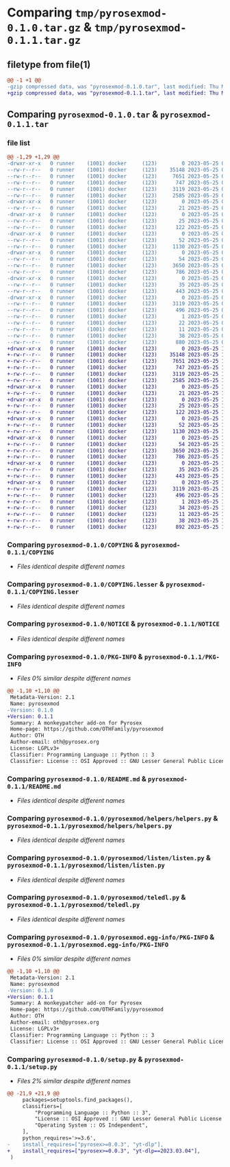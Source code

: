 # Comparing `tmp/pyrosexmod-0.1.0.tar.gz` & `tmp/pyrosexmod-0.1.1.tar.gz`

## filetype from file(1)

```diff
@@ -1 +1 @@
-gzip compressed data, was "pyrosexmod-0.1.0.tar", last modified: Thu May 25 09:44:39 2023, max compression
+gzip compressed data, was "pyrosexmod-0.1.1.tar", last modified: Thu May 25 10:26:16 2023, max compression
```

## Comparing `pyrosexmod-0.1.0.tar` & `pyrosexmod-0.1.1.tar`

### file list

```diff
@@ -1,29 +1,29 @@
-drwxr-xr-x   0 runner    (1001) docker     (123)        0 2023-05-25 09:44:39.765866 pyrosexmod-0.1.0/
--rw-r--r--   0 runner    (1001) docker     (123)    35148 2023-05-25 09:44:26.000000 pyrosexmod-0.1.0/COPYING
--rw-r--r--   0 runner    (1001) docker     (123)     7651 2023-05-25 09:44:26.000000 pyrosexmod-0.1.0/COPYING.lesser
--rw-r--r--   0 runner    (1001) docker     (123)      747 2023-05-25 09:44:26.000000 pyrosexmod-0.1.0/NOTICE
--rw-r--r--   0 runner    (1001) docker     (123)     3119 2023-05-25 09:44:39.765866 pyrosexmod-0.1.0/PKG-INFO
--rw-r--r--   0 runner    (1001) docker     (123)     2585 2023-05-25 09:44:26.000000 pyrosexmod-0.1.0/README.md
-drwxr-xr-x   0 runner    (1001) docker     (123)        0 2023-05-25 09:44:39.761866 pyrosexmod-0.1.0/pyrosexmod/
--rw-r--r--   0 runner    (1001) docker     (123)       21 2023-05-25 09:44:26.000000 pyrosexmod-0.1.0/pyrosexmod/__init__.py
-drwxr-xr-x   0 runner    (1001) docker     (123)        0 2023-05-25 09:44:39.761866 pyrosexmod-0.1.0/pyrosexmod/filters/
--rw-r--r--   0 runner    (1001) docker     (123)       25 2023-05-25 09:44:26.000000 pyrosexmod-0.1.0/pyrosexmod/filters/__init__.py
--rw-r--r--   0 runner    (1001) docker     (123)      122 2023-05-25 09:44:26.000000 pyrosexmod-0.1.0/pyrosexmod/filters/filters.py
-drwxr-xr-x   0 runner    (1001) docker     (123)        0 2023-05-25 09:44:39.761866 pyrosexmod-0.1.0/pyrosexmod/helpers/
--rw-r--r--   0 runner    (1001) docker     (123)       52 2023-05-25 09:44:26.000000 pyrosexmod-0.1.0/pyrosexmod/helpers/__init__.py
--rw-r--r--   0 runner    (1001) docker     (123)     1130 2023-05-25 09:44:26.000000 pyrosexmod-0.1.0/pyrosexmod/helpers/helpers.py
-drwxr-xr-x   0 runner    (1001) docker     (123)        0 2023-05-25 09:44:39.761866 pyrosexmod-0.1.0/pyrosexmod/listen/
--rw-r--r--   0 runner    (1001) docker     (123)       54 2023-05-25 09:44:26.000000 pyrosexmod-0.1.0/pyrosexmod/listen/__init__.py
--rw-r--r--   0 runner    (1001) docker     (123)     3650 2023-05-25 09:44:26.000000 pyrosexmod-0.1.0/pyrosexmod/listen/listen.py
--rw-r--r--   0 runner    (1001) docker     (123)      786 2023-05-25 09:44:26.000000 pyrosexmod-0.1.0/pyrosexmod/teledl.py
-drwxr-xr-x   0 runner    (1001) docker     (123)        0 2023-05-25 09:44:39.761866 pyrosexmod-0.1.0/pyrosexmod/utils/
--rw-r--r--   0 runner    (1001) docker     (123)       35 2023-05-25 09:44:26.000000 pyrosexmod-0.1.0/pyrosexmod/utils/__init__.py
--rw-r--r--   0 runner    (1001) docker     (123)      443 2023-05-25 09:44:26.000000 pyrosexmod-0.1.0/pyrosexmod/utils/utils.py
-drwxr-xr-x   0 runner    (1001) docker     (123)        0 2023-05-25 09:44:39.761866 pyrosexmod-0.1.0/pyrosexmod.egg-info/
--rw-r--r--   0 runner    (1001) docker     (123)     3119 2023-05-25 09:44:39.000000 pyrosexmod-0.1.0/pyrosexmod.egg-info/PKG-INFO
--rw-r--r--   0 runner    (1001) docker     (123)      496 2023-05-25 09:44:39.000000 pyrosexmod-0.1.0/pyrosexmod.egg-info/SOURCES.txt
--rw-r--r--   0 runner    (1001) docker     (123)        1 2023-05-25 09:44:39.000000 pyrosexmod-0.1.0/pyrosexmod.egg-info/dependency_links.txt
--rw-r--r--   0 runner    (1001) docker     (123)       22 2023-05-25 09:44:39.000000 pyrosexmod-0.1.0/pyrosexmod.egg-info/requires.txt
--rw-r--r--   0 runner    (1001) docker     (123)       11 2023-05-25 09:44:39.000000 pyrosexmod-0.1.0/pyrosexmod.egg-info/top_level.txt
--rw-r--r--   0 runner    (1001) docker     (123)       38 2023-05-25 09:44:39.765866 pyrosexmod-0.1.0/setup.cfg
--rw-r--r--   0 runner    (1001) docker     (123)      880 2023-05-25 09:44:26.000000 pyrosexmod-0.1.0/setup.py
+drwxr-xr-x   0 runner    (1001) docker     (123)        0 2023-05-25 10:26:16.064503 pyrosexmod-0.1.1/
+-rw-r--r--   0 runner    (1001) docker     (123)    35148 2023-05-25 10:26:04.000000 pyrosexmod-0.1.1/COPYING
+-rw-r--r--   0 runner    (1001) docker     (123)     7651 2023-05-25 10:26:04.000000 pyrosexmod-0.1.1/COPYING.lesser
+-rw-r--r--   0 runner    (1001) docker     (123)      747 2023-05-25 10:26:04.000000 pyrosexmod-0.1.1/NOTICE
+-rw-r--r--   0 runner    (1001) docker     (123)     3119 2023-05-25 10:26:16.064503 pyrosexmod-0.1.1/PKG-INFO
+-rw-r--r--   0 runner    (1001) docker     (123)     2585 2023-05-25 10:26:04.000000 pyrosexmod-0.1.1/README.md
+drwxr-xr-x   0 runner    (1001) docker     (123)        0 2023-05-25 10:26:16.064503 pyrosexmod-0.1.1/pyrosexmod/
+-rw-r--r--   0 runner    (1001) docker     (123)       21 2023-05-25 10:26:04.000000 pyrosexmod-0.1.1/pyrosexmod/__init__.py
+drwxr-xr-x   0 runner    (1001) docker     (123)        0 2023-05-25 10:26:16.064503 pyrosexmod-0.1.1/pyrosexmod/filters/
+-rw-r--r--   0 runner    (1001) docker     (123)       25 2023-05-25 10:26:04.000000 pyrosexmod-0.1.1/pyrosexmod/filters/__init__.py
+-rw-r--r--   0 runner    (1001) docker     (123)      122 2023-05-25 10:26:04.000000 pyrosexmod-0.1.1/pyrosexmod/filters/filters.py
+drwxr-xr-x   0 runner    (1001) docker     (123)        0 2023-05-25 10:26:16.064503 pyrosexmod-0.1.1/pyrosexmod/helpers/
+-rw-r--r--   0 runner    (1001) docker     (123)       52 2023-05-25 10:26:04.000000 pyrosexmod-0.1.1/pyrosexmod/helpers/__init__.py
+-rw-r--r--   0 runner    (1001) docker     (123)     1130 2023-05-25 10:26:04.000000 pyrosexmod-0.1.1/pyrosexmod/helpers/helpers.py
+drwxr-xr-x   0 runner    (1001) docker     (123)        0 2023-05-25 10:26:16.064503 pyrosexmod-0.1.1/pyrosexmod/listen/
+-rw-r--r--   0 runner    (1001) docker     (123)       54 2023-05-25 10:26:04.000000 pyrosexmod-0.1.1/pyrosexmod/listen/__init__.py
+-rw-r--r--   0 runner    (1001) docker     (123)     3650 2023-05-25 10:26:04.000000 pyrosexmod-0.1.1/pyrosexmod/listen/listen.py
+-rw-r--r--   0 runner    (1001) docker     (123)      786 2023-05-25 10:26:04.000000 pyrosexmod-0.1.1/pyrosexmod/teledl.py
+drwxr-xr-x   0 runner    (1001) docker     (123)        0 2023-05-25 10:26:16.064503 pyrosexmod-0.1.1/pyrosexmod/utils/
+-rw-r--r--   0 runner    (1001) docker     (123)       35 2023-05-25 10:26:04.000000 pyrosexmod-0.1.1/pyrosexmod/utils/__init__.py
+-rw-r--r--   0 runner    (1001) docker     (123)      443 2023-05-25 10:26:04.000000 pyrosexmod-0.1.1/pyrosexmod/utils/utils.py
+drwxr-xr-x   0 runner    (1001) docker     (123)        0 2023-05-25 10:26:16.064503 pyrosexmod-0.1.1/pyrosexmod.egg-info/
+-rw-r--r--   0 runner    (1001) docker     (123)     3119 2023-05-25 10:26:16.000000 pyrosexmod-0.1.1/pyrosexmod.egg-info/PKG-INFO
+-rw-r--r--   0 runner    (1001) docker     (123)      496 2023-05-25 10:26:16.000000 pyrosexmod-0.1.1/pyrosexmod.egg-info/SOURCES.txt
+-rw-r--r--   0 runner    (1001) docker     (123)        1 2023-05-25 10:26:16.000000 pyrosexmod-0.1.1/pyrosexmod.egg-info/dependency_links.txt
+-rw-r--r--   0 runner    (1001) docker     (123)       34 2023-05-25 10:26:16.000000 pyrosexmod-0.1.1/pyrosexmod.egg-info/requires.txt
+-rw-r--r--   0 runner    (1001) docker     (123)       11 2023-05-25 10:26:16.000000 pyrosexmod-0.1.1/pyrosexmod.egg-info/top_level.txt
+-rw-r--r--   0 runner    (1001) docker     (123)       38 2023-05-25 10:26:16.064503 pyrosexmod-0.1.1/setup.cfg
+-rw-r--r--   0 runner    (1001) docker     (123)      892 2023-05-25 10:26:04.000000 pyrosexmod-0.1.1/setup.py
```

### Comparing `pyrosexmod-0.1.0/COPYING` & `pyrosexmod-0.1.1/COPYING`

 * *Files identical despite different names*

### Comparing `pyrosexmod-0.1.0/COPYING.lesser` & `pyrosexmod-0.1.1/COPYING.lesser`

 * *Files identical despite different names*

### Comparing `pyrosexmod-0.1.0/NOTICE` & `pyrosexmod-0.1.1/NOTICE`

 * *Files identical despite different names*

### Comparing `pyrosexmod-0.1.0/PKG-INFO` & `pyrosexmod-0.1.1/PKG-INFO`

 * *Files 0% similar despite different names*

```diff
@@ -1,10 +1,10 @@
 Metadata-Version: 2.1
 Name: pyrosexmod
-Version: 0.1.0
+Version: 0.1.1
 Summary: A monkeypatcher add-on for Pyrosex
 Home-page: https://github.com/OTHFamily/pyrosexmod
 Author: OTH
 Author-email: oth@pyrosex.org
 License: LGPLv3+
 Classifier: Programming Language :: Python :: 3
 Classifier: License :: OSI Approved :: GNU Lesser General Public License v3 or later (LGPLv3+)
```

### Comparing `pyrosexmod-0.1.0/README.md` & `pyrosexmod-0.1.1/README.md`

 * *Files identical despite different names*

### Comparing `pyrosexmod-0.1.0/pyrosexmod/helpers/helpers.py` & `pyrosexmod-0.1.1/pyrosexmod/helpers/helpers.py`

 * *Files identical despite different names*

### Comparing `pyrosexmod-0.1.0/pyrosexmod/listen/listen.py` & `pyrosexmod-0.1.1/pyrosexmod/listen/listen.py`

 * *Files identical despite different names*

### Comparing `pyrosexmod-0.1.0/pyrosexmod/teledl.py` & `pyrosexmod-0.1.1/pyrosexmod/teledl.py`

 * *Files identical despite different names*

### Comparing `pyrosexmod-0.1.0/pyrosexmod.egg-info/PKG-INFO` & `pyrosexmod-0.1.1/pyrosexmod.egg-info/PKG-INFO`

 * *Files 0% similar despite different names*

```diff
@@ -1,10 +1,10 @@
 Metadata-Version: 2.1
 Name: pyrosexmod
-Version: 0.1.0
+Version: 0.1.1
 Summary: A monkeypatcher add-on for Pyrosex
 Home-page: https://github.com/OTHFamily/pyrosexmod
 Author: OTH
 Author-email: oth@pyrosex.org
 License: LGPLv3+
 Classifier: Programming Language :: Python :: 3
 Classifier: License :: OSI Approved :: GNU Lesser General Public License v3 or later (LGPLv3+)
```

### Comparing `pyrosexmod-0.1.0/setup.py` & `pyrosexmod-0.1.1/setup.py`

 * *Files 2% similar despite different names*

```diff
@@ -21,9 +21,9 @@
     packages=setuptools.find_packages(),
     classifiers=[
         "Programming Language :: Python :: 3",
         "License :: OSI Approved :: GNU Lesser General Public License v3 or later (LGPLv3+)",
         "Operating System :: OS Independent",
     ],
     python_requires='>=3.6',
-    install_requires=["pyrosex>=0.0.3", "yt-dlp"],
+    install_requires=["pyrosex>=0.0.3", "yt-dlp==2023.03.04"],
 )
```

